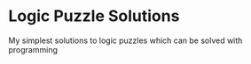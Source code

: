 # Logic Puzzle Solutions

My simplest solutions to logic puzzles which can be solved with programming
